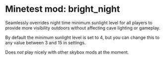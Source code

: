 # Minetest mod: bright_night
Seamlessly overrides night time minimum sunlight level for all players to provide more visibility outdoors without affecting cave lighting or gameplay.

By default the minimum sunlight level is set to 4, but you can change this to any value between 3 and 15 in settings.

Does _not_ play nicely with other skybox mods at the moment.
